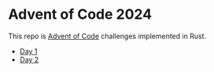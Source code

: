# Advent of Code 2024

This repo is [Advent of Code](https://adventofcode.com/2024) challenges implemented in Rust.

- [Day 1](./day-01)
- [Day 2](./day-02)
